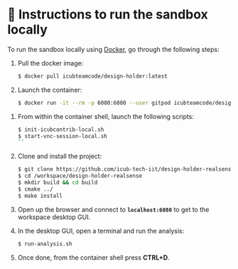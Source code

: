 🔽 Instructions to run the sandbox locally
==========================================

To run the sandbox locally using [Docker](https://www.docker.com), go through the following steps:
1. Pull the docker image:
    ```sh
    $ docker pull icubteamcode/design-holder:latest
    ```
1. Launch the container:
    ```sh
    $ docker run -it --rm -p 6080:6080 --user gitpod icubteamcode/design-holder:latest
    ```
<!--- --->
1. From within the container shell, launch the following scripts:
    ```sh
    $ init-icubcontrib-local.sh
    $ start-vnc-session-local.sh
    ``

3. Clone and install the project:
    ```sh
    $ git clone https://github.com/icub-tech-iit/design-holder-realsense.git /workspace/design-holder-realsense
    $ cd /workspace/design-holder-realsense 
    $ mkdir build && cd build
    $ cmake ../
    $ make install
    ```

3. Open up the browser and connect to **`localhost:6080`** to get to the workspace desktop GUI.
3. In the desktop GUI, open a terminal and run the analysis:
   ```sh
   $ run-analysis.sh
   ```
3. Once done, from the container shell press **CTRL+D**.

